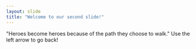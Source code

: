 ```yaml
---
layout: slide
title: "Welcome to our second slide!"
---
```

"Heroes become heroes because of the path they choose to walk."
Use the left arrow to go back!
